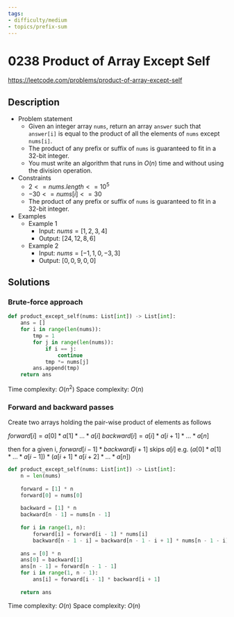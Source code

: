 ```yaml
---
tags:
- difficulty/medium
- topics/prefix-sum
---
```


# 0238 Product of Array Except Self

<https://leetcode.com/problems/product-of-array-except-self>

## Description

- Problem statement
    - Given an integer array `nums`, return an array `answer` such that `answer[i]` is equal to the product of all the elements of `nums` except `nums[i]`.
    - The product of any prefix or suffix of `nums` is guaranteed to fit in a 32-bit integer.
    - You must write an algorithm that runs in $O(n)$ time and without using the division operation.
- Constraints
    - $2 <= nums.length <= 10^5$
    - $-30 <= nums[i] <= 30$
    - The product of any prefix or suffix of `nums` is guaranteed to fit in a 32-bit integer.
- Examples
    - Example 1
        - Input: $nums = [1,2,3,4]$
        - Output: $[24,12,8,6]$
    - Example 2
        - Input: $nums = [-1,1,0,-3,3]$
        - Output: $[0,0,9,0,0]$

## Solutions

### Brute-force approach

```python
def product_except_self(nums: List[int]) -> List[int]:
    ans = []
    for i in range(len(nums)):
        tmp = 1
        for j in range(len(nums)):
            if i == j:
                continue
            tmp *= nums[j]
        ans.append(tmp)
    return ans
```

Time complexity: $O(n^2)$
Space complexity: $O(n)$

### Forward and backward passes

Create two arrays holding the pair-wise product of elements as follows

$forward[i] = a[0]*a[1]*…*a[i]$
$backward[i] = a[i]*a[i+1]*…*a[n]$

then for a given i, $forward[i-1] * backward[i+1]$ skips $a[i]$
e.g. $(a[0]*a[1]*…*a[i-1]) * (a[i+1]*a[i+2]*…*a[n])$

```python
def product_except_self(nums: List[int]) -> List[int]:
    n = len(nums)
    
    forward = [1] * n
    forward[0] = nums[0]
    
    backward = [1] * n
    backward[n - 1] = nums[n - 1]
    
    for i in range(1, n):
        forward[i] = forward[i - 1] * nums[i]
        backward[n - 1 - i] = backward[n - 1 - i + 1] * nums[n - 1 - i]
        
    ans = [0] * n
    ans[0] = backward[1]
    ans[n - 1] = forward[n - 1 - 1]
    for i in range(1, n - 1):
        ans[i] = forward[i - 1] * backward[i + 1]
        
    return ans
```

Time complexity: $O(n)$
Space complexity: $O(n)$

